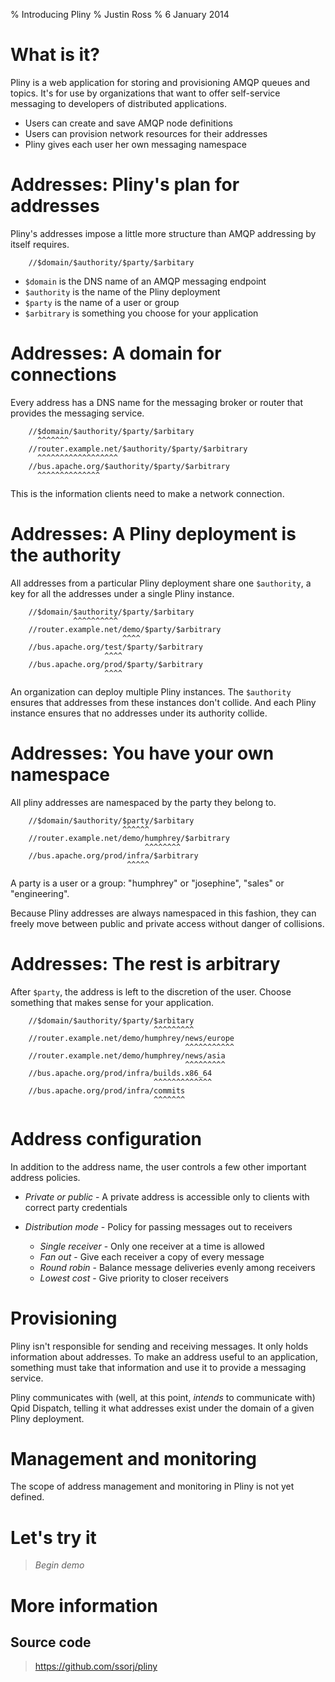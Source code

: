% Introducing Pliny
% Justin Ross
% 6 January 2014

# What is it?

Pliny is a web application for storing and provisioning AMQP queues
and topics.  It's for use by organizations that want to offer
self-service messaging to developers of distributed applications.

 - Users can create and save AMQP node definitions
 - Users can provision network resources for their addresses
 - Pliny gives each user her own messaging namespace

# Addresses: Pliny's plan for addresses

Pliny's addresses impose a little more structure than AMQP addressing
by itself requires.

        //$domain/$authority/$party/$arbitary

 - `$domain` is the DNS name of an AMQP messaging endpoint
 - `$authority` is the name of the Pliny deployment
 - `$party` is the name of a user or group
 - `$arbitrary` is something you choose for your application

# Addresses: A domain for connections

Every address has a DNS name for the messaging broker or router that
provides the messaging service.

        //$domain/$authority/$party/$arbitary
          ^^^^^^^
        //router.example.net/$authority/$party/$arbitrary
          ^^^^^^^^^^^^^^^^^^
        //bus.apache.org/$authority/$party/$arbitrary
          ^^^^^^^^^^^^^^

This is the information clients need to make a network connection.

# Addresses: A Pliny deployment is the authority

All addresses from a particular Pliny deployment share one
`$authority`, a key for all the addresses under a single Pliny
instance.

        //$domain/$authority/$party/$arbitary
                  ^^^^^^^^^^
        //router.example.net/demo/$party/$arbitrary
                             ^^^^
        //bus.apache.org/test/$party/$arbitrary
                         ^^^^
        //bus.apache.org/prod/$party/$arbitrary
                         ^^^^

An organization can deploy multiple Pliny instances.  The `$authority`
ensures that addresses from these instances don't collide.  And each
Pliny instance ensures that no addresses under its authority collide.

# Addresses: You have your own namespace

All pliny addresses are namespaced by the party they belong to.

        //$domain/$authority/$party/$arbitary
                             ^^^^^^
        //router.example.net/demo/humphrey/$arbitrary
                                  ^^^^^^^^
        //bus.apache.org/prod/infra/$arbitrary
                              ^^^^^

A party is a user or a group: "humphrey" or "josephine", "sales" or
"engineering".

Because Pliny addresses are always namespaced in this fashion, they
can freely move between public and private access without danger of
collisions.

# Addresses: The rest is arbitrary

After `$party`, the address is left to the discretion of the user.
Choose something that makes sense for your application.

        //$domain/$authority/$party/$arbitary
                                    ^^^^^^^^^
        //router.example.net/demo/humphrey/news/europe
                                           ^^^^^^^^^^^
        //router.example.net/demo/humphrey/news/asia
                                           ^^^^^^^^^
        //bus.apache.org/prod/infra/builds.x86_64
                                    ^^^^^^^^^^^^^
        //bus.apache.org/prod/infra/commits
                                    ^^^^^^^

# Address configuration

In addition to the address name, the user controls a few other
important address policies.

 - *Private or public* - A private address is accessible only to
   clients with correct party credentials

 - *Distribution mode* - Policy for passing messages out to receivers
 
    - *Single receiver* - Only one receiver at a time is allowed
    - *Fan out* - Give each receiver a copy of every message
    - *Round robin* - Balance message deliveries evenly among receivers
    - *Lowest cost* - Give priority to closer receivers

# Provisioning

Pliny isn't responsible for sending and receiving messages.  It only
holds information about addresses.  To make an address useful to an
application, something must take that information and use it to
provide a messaging service.

Pliny communicates with (well, at this point, *intends* to communicate
with) Qpid Dispatch, telling it what addresses exist under the domain
of a given Pliny deployment.

# Management and monitoring

The scope of address management and monitoring in Pliny is not yet
defined.

# Let's try it

> *Begin demo*

# More information

## Source code

> <https://github.com/ssorj/pliny>
